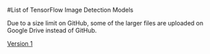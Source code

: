 #List of TensorFlow Image Detection Models

Due to a size limit on GitHub, some of the larger files are uploaded on Google Drive instead of GitHub.

[Version 1](https://drive.google.com/open?id=1ZSMVnBCjg52rsrUGxXBNUq-FA5rx1ANa)
